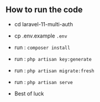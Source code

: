 ## How to run the code
- cd laravel-11-multi-auth
- cp .env.example `.env`
- run : `composer install`
- run : `php artisan key:generate`
- run : `php artisan migrate:fresh`
- run : `php artisan serve`

- Best of luck 
